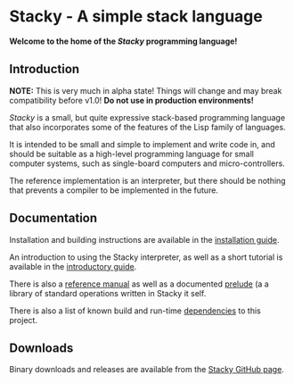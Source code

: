 # Stacky - A simple stack language

**Welcome to the home of the *Stacky* programming language!**

## Introduction

**NOTE:** This is very much in alpha state! Things will change and may break compatibility before v1.0! **Do not use in production environments!**

*Stacky* is a small, but quite expressive stack-based programming language that also incorporates some of the features of the Lisp family of languages.

It is intended to be small and simple to implement and write code in, and should be suitable as a high-level programming language for small computer systems, such as single-board computers and micro-controllers.

The reference implementation is an interpreter, but there should be nothing that prevents a compiler to be implemented in the future.

## Documentation

Installation and building instructions are available in the [installation guide](https://github.com/bengtj100/stacky-lang/blob/main/doc/Installation.md).

An introduction to using the Stacky interpreter, as well as a short tutorial is available in the [introductory guide](https://github.com/bengtj100/stacky-lang/blob/main/doc/Introduction.md).

There is also a [reference manual](https://github.com/bengtj100/stacky-lang/blob/main/doc/Reference.md) as well as a documented [prelude](https://github.com/bengtj100/stacky-lang/blob/main/prelude/Prelude.sy) (a a library of standard operations written in Stacky it self.

There is also a list of known build and run-time [dependencies](https://github.com/bengtj100/stacky-lang/blob/main/DEPENDENCIES.md) to this project.

## Downloads

Binary downloads and releases are available from the [Stacky GitHub page](https://github.com/bengtj100/stacky-lang).

